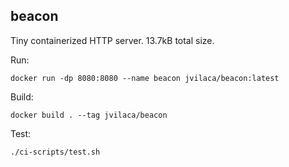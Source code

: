 ## beacon

Tiny containerized HTTP server. 13.7kB total size.

Run:

    docker run -dp 8080:8080 --name beacon jvilaca/beacon:latest

Build:

    docker build . --tag jvilaca/beacon

Test:

    ./ci-scripts/test.sh

